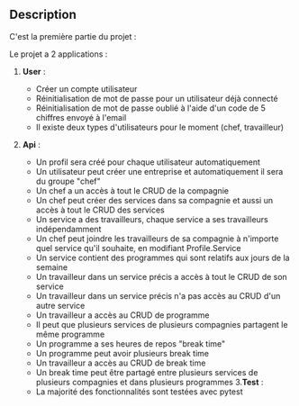 ## Description

C'est la première partie du projet :

Le projet a 2 applications :

1. **User** :
   - Créer un compte utilisateur
   - Réinitialisation de mot de passe pour un utilisateur déjà connecté
   - Réinitialisation de mot de passe oublié à l'aide d'un code de 5 chiffres envoyé à l'email
   - Il existe deux types d'utilisateurs pour le moment (chef, travailleur)

2. **Api** :
   - Un profil sera créé pour chaque utilisateur automatiquement
   - Un utilisateur peut créer une entreprise et automatiquement il sera du groupe "chef"
   - Un chef a un accès à tout le CRUD de la compagnie
   - Un chef peut créer des services dans sa compagnie et aussi un accès à tout le CRUD des services
   - Un service a des travailleurs, chaque service a ses travailleurs indépendamment
   - Un chef peut joindre les travailleurs de sa compagnie à n'importe quel service qu'il souhaite, en modifiant Profile.Service
   - Un service contient des programmes qui sont relatifs aux jours de la semaine
   - Un travailleur dans un service précis a accès à tout le CRUD de son service
   - Un travailleur dans un service précis n'a pas accès au CRUD d'un autre service
   - Un travailleur a accès au CRUD de programme
   - Il peut que plusieurs services de plusieurs compagnies partagent le même programme
   - Un programme a ses heures de repos "break time"
   - Un programme peut avoir plusieurs break time
   - Un travailleur a accès au CRUD de break time
   - Un break time peut être partagé entre plusieurs services de plusieurs compagnies et dans plusieurs programmes
3.**Test** :
   - La majorité des fonctionnalités sont testées avec pytest
     
